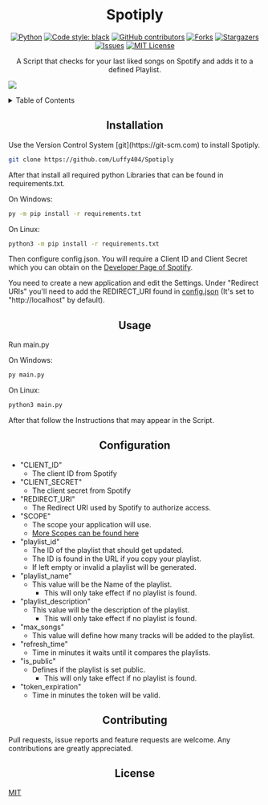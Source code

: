 <div align="center">

# Spotiply

[![Python][python-shield]][python-url]
[![Code style: black][black-shield]][black-url]
[![GitHub contributors][contributors-shield]][contributors-url] 
[![Forks][forks-shield]][forks-url]
[![Stargazers][stars-shield]][stars-url]
[![Issues][issues-shield]][issues-url]
[![MIT License][license-shield]][license-url]

A Script that checks for your last liked songs on Spotify and adds it to a defined Playlist.
</div>

![](https://github.com/Luffy404/Spotiply/blob/main/.github/demo.gif)

<details>
  <summary>Table of Contents</summary>
  <ol>
    <li><a href="#installation">Installation</a></li>
    <li><a href="#usage">Usage</a></li>
    <li><a href="#configuration">Configuration</a></li>
    <li><a href="#contributing">Contributing</a></li>
    <li><a href="#license">License</a></li>
  </ol>
</details>

<div align="center">

## Installation

</div>
Use the Version Control System [git](https://git-scm.com) to install Spotiply.

```bash
git clone https://github.com/Luffy404/Spotiply
```

After that install all required python Libraries that can be found in requirements.txt.

On Windows:

```bat
py -m pip install -r requirements.txt
```

On Linux:

```bash
python3 -m pip install -r requirements.txt
```

Then configure config.json. You will require a Client ID and Client Secret which you can obtain on the [Developer Page of Spotify](https://developer.spotify.com/dashboard/).

You need to create a new application and edit the Settings. Under "Redirect URIs" you'll need to add the REDIRECT_URI found in [config.json](https://github.com/Luffy404/Spotiply/blob/main/config.json#L4) (It's set to "http://localhost" by default).

<div align="center">

## Usage

</div>

Run main.py

On Windows:

```bat
py main.py
```

On Linux:

```bash
python3 main.py
```

After that follow the Instructions that may appear in the Script.

<div align="center">

## Configuration

</div>

* "CLIENT_ID"
  * The client ID from Spotify
* "CLIENT_SECRET"
  * The client secret from Spotify
* "REDIRECT_URI"
  * The Redirect URI used by Spotify to authorize access.
* "SCOPE"
  * The scope your application will use.
  * [More Scopes can be found here](https://developer.spotify.com/documentation/general/guides/authorization/scopes/)
* "playlist_id"
  * The ID of the playlist that should get updated.
  * The ID is found in the URL if you copy your playlist.
  * If left empty or invalid a playlist will be generated.
* "playlist_name"
  * This value will be the Name of the playlist.
    * This will only take effect if no playlist is found.
* "playlist_description"
  * This value will be the description of the playlist.
    * This will only take effect if no playlist is found.
* "max_songs"
  * This value will define how many tracks will be added to the playlist.
* "refresh_time"
  * Time in minutes it waits until it compares the playlists.
* "is_public"
  * Defines if the playlist is set public.
    * This will only take effect if no playlist is found.
* "token_expiration"
  * Time in minutes the token will be valid.

<div align="center">

## Contributing

</div>

Pull requests, issue reports and feature requests are welcome. Any contributions are greatly appreciated.

<div align="center">

## License

</div>

[MIT](https://choosealicense.com/licenses/mit/)

[python-shield]: https://img.shields.io/badge/Python-3.9%20%7C%203.10-blue
[python-url]: https://www.python.org/downloads/
[black-shield]: https://img.shields.io/badge/code%20style-black-000000.svg
[black-url]: https://pypi.org/project/black
[contributors-shield]: https://img.shields.io/github/contributors/Luffy404/Spotiply.svg?style=flat-square
[contributors-url]: https://github.com/Luffy404/Spotiply/graphs/contributors
[forks-shield]: https://img.shields.io/github/forks/Luffy404/Spotiply.svg?style=flat-square
[forks-url]: https://github.com/Luffy404/Spotiply/network/members
[stars-shield]: https://img.shields.io/github/stars/Luffy404/Spotiply.svg?style=flat-square
[stars-url]: https://github.com/Luffy404/Spotiply/stargazers
[issues-shield]: https://img.shields.io/github/issues/Luffy404/Spotiply.svg?style=flat-square
[issues-url]: https://github.com/Luffy404/Spotiply/issues
[license-shield]: https://img.shields.io/badge/License-MIT-yellow.svg
[license-url]: https://github.com/Luffy404/Spotiply/blob/main/LICENSE
